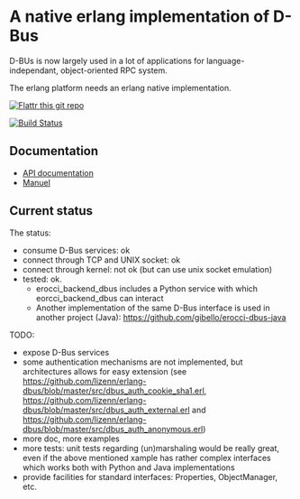 A native erlang implementation of D-Bus
==============================================

D-BUs is now largely used in a lot of applications for
language-independant, object-oriented RPC system.

The erlang platform needs an erlang native implementation.

[![Flattr this git repo](http://api.flattr.com/button/flattr-badge-large.png)](https://flattr.com/submit/auto?user_id=jeanparpaillon&url=https://github.com/lizenn/erlang-dbus.git&title=erlang-dbus&language=erlang&tags=github&category=software)

[![Build Status](https://travis-ci.org/lizenn/erlang-dbus.svg?branch=master)](https://travis-ci.org/lizenn/erlang-dbus)

## Documentation

* [API documentation](doc/README.md)
* [Manuel](https://github.com/lizenn/wiki)

## Current status

The status: 
* consume D-Bus services: ok
* connect through TCP and UNIX socket: ok
* connect through kernel: not ok (but can use unix socket emulation)
* tested: ok. 
  * erocci_backend_dbus includes a Python service with which eorcci_backend_dbus can interact
  * Another implementation of the same D-Bus interface is used in another project (Java): https://github.com/gibello/erocci-dbus-java

TODO:
* expose D-Bus services
* some authentication mechanisms are not implemented, but architectures allows for easy extension (see https://github.com/lizenn/erlang-dbus/blob/master/src/dbus_auth_cookie_sha1.erl, https://github.com/lizenn/erlang-dbus/blob/master/src/dbus_auth_external.erl and https://github.com/lizenn/erlang-dbus/blob/master/src/dbus_auth_anonymous.erl)
* more doc, more examples
* more tests: unit tests regarding (un)marshaling would be really great, even if the above mentioned xample has rather complex interfaces which works both with Python and Java implementations
* provide facilities for standard interfaces: Properties, ObjectManager, etc.
